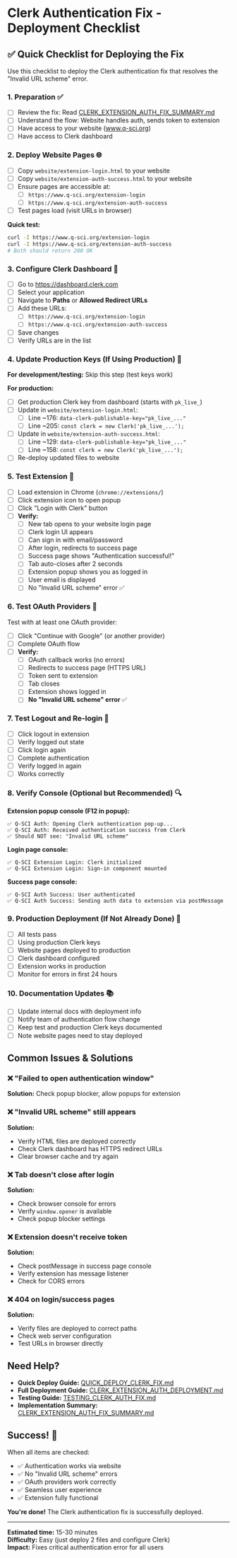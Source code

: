 # Clerk Authentication Fix - Deployment Checklist

## ✅ Quick Checklist for Deploying the Fix

Use this checklist to deploy the Clerk authentication fix that resolves the "Invalid URL scheme" error.

### 1. Preparation ✅

- [ ] Review the fix: Read [CLERK_EXTENSION_AUTH_FIX_SUMMARY.md](CLERK_EXTENSION_AUTH_FIX_SUMMARY.md)
- [ ] Understand the flow: Website handles auth, sends token to extension
- [ ] Have access to your website (www.q-sci.org)
- [ ] Have access to Clerk dashboard

### 2. Deploy Website Pages 🌐

- [ ] Copy `website/extension-login.html` to your website
- [ ] Copy `website/extension-auth-success.html` to your website
- [ ] Ensure pages are accessible at:
  - [ ] `https://www.q-sci.org/extension-login`
  - [ ] `https://www.q-sci.org/extension-auth-success`
- [ ] Test pages load (visit URLs in browser)

**Quick test:**
```bash
curl -I https://www.q-sci.org/extension-login
curl -I https://www.q-sci.org/extension-auth-success
# Both should return 200 OK
```

### 3. Configure Clerk Dashboard 🔐

- [ ] Go to https://dashboard.clerk.com
- [ ] Select your application
- [ ] Navigate to **Paths** or **Allowed Redirect URLs**
- [ ] Add these URLs:
  - [ ] `https://www.q-sci.org/extension-login`
  - [ ] `https://www.q-sci.org/extension-auth-success`
- [ ] Save changes
- [ ] Verify URLs are in the list

### 4. Update Production Keys (If Using Production) 🔑

**For development/testing:** Skip this step (test keys work)

**For production:**
- [ ] Get production Clerk key from dashboard (starts with `pk_live_`)
- [ ] Update in `website/extension-login.html`:
  - [ ] Line ~176: `data-clerk-publishable-key="pk_live_..."`
  - [ ] Line ~205: `const clerk = new Clerk('pk_live_...');`
- [ ] Update in `website/extension-auth-success.html`:
  - [ ] Line ~129: `data-clerk-publishable-key="pk_live_..."`
  - [ ] Line ~158: `const clerk = new Clerk('pk_live_...');`
- [ ] Re-deploy updated files to website

### 5. Test Extension 🧪

- [ ] Load extension in Chrome (`chrome://extensions/`)
- [ ] Click extension icon to open popup
- [ ] Click "Login with Clerk" button
- [ ] **Verify:**
  - [ ] New tab opens to your website login page
  - [ ] Clerk login UI appears
  - [ ] Can sign in with email/password
  - [ ] After login, redirects to success page
  - [ ] Success page shows "Authentication successful!"
  - [ ] Tab auto-closes after 2 seconds
  - [ ] Extension popup shows you as logged in
  - [ ] User email is displayed
  - [ ] No "Invalid URL scheme" error ✅

### 6. Test OAuth Providers 🔗

Test with at least one OAuth provider:

- [ ] Click "Continue with Google" (or another provider)
- [ ] Complete OAuth flow
- [ ] **Verify:**
  - [ ] OAuth callback works (no errors)
  - [ ] Redirects to success page (HTTPS URL)
  - [ ] Token sent to extension
  - [ ] Tab closes
  - [ ] Extension shows logged in
  - [ ] **No "Invalid URL scheme" error** ✅

### 7. Test Logout and Re-login 🔄

- [ ] Click logout in extension
- [ ] Verify logged out state
- [ ] Click login again
- [ ] Complete authentication
- [ ] Verify logged in again
- [ ] Works correctly

### 8. Verify Console (Optional but Recommended) 🔍

**Extension popup console (F12 in popup):**
```
✅ Q-SCI Auth: Opening Clerk authentication pop-up...
✅ Q-SCI Auth: Received authentication success from Clerk
✅ Should NOT see: "Invalid URL scheme"
```

**Login page console:**
```
✅ Q-SCI Extension Login: Clerk initialized
✅ Q-SCI Extension Login: Sign-in component mounted
```

**Success page console:**
```
✅ Q-SCI Auth Success: User authenticated
✅ Q-SCI Auth Success: Sending auth data to extension via postMessage
```

### 9. Production Deployment (If Not Already Done) 🚀

- [ ] All tests pass
- [ ] Using production Clerk keys
- [ ] Website pages deployed to production
- [ ] Clerk dashboard configured
- [ ] Extension works in production
- [ ] Monitor for errors in first 24 hours

### 10. Documentation Updates 📚

- [ ] Update internal docs with deployment info
- [ ] Notify team of authentication flow change
- [ ] Keep test and production Clerk keys documented
- [ ] Note website pages need to stay deployed

## Common Issues & Solutions

### ❌ "Failed to open authentication window"
**Solution:** Check popup blocker, allow popups for extension

### ❌ "Invalid URL scheme" still appears
**Solution:** 
- Verify HTML files are deployed correctly
- Check Clerk dashboard has HTTPS redirect URLs
- Clear browser cache and try again

### ❌ Tab doesn't close after login
**Solution:**
- Check browser console for errors
- Verify `window.opener` is available
- Check popup blocker settings

### ❌ Extension doesn't receive token
**Solution:**
- Check postMessage in success page console
- Verify extension has message listener
- Check for CORS errors

### ❌ 404 on login/success pages
**Solution:**
- Verify files are deployed to correct paths
- Check web server configuration
- Test URLs in browser directly

## Need Help?

- **Quick Deploy Guide:** [QUICK_DEPLOY_CLERK_FIX.md](QUICK_DEPLOY_CLERK_FIX.md)
- **Full Deployment Guide:** [CLERK_EXTENSION_AUTH_DEPLOYMENT.md](CLERK_EXTENSION_AUTH_DEPLOYMENT.md)
- **Testing Guide:** [TESTING_CLERK_AUTH_FIX.md](TESTING_CLERK_AUTH_FIX.md)
- **Implementation Summary:** [CLERK_EXTENSION_AUTH_FIX_SUMMARY.md](CLERK_EXTENSION_AUTH_FIX_SUMMARY.md)

## Success! 🎉

When all items are checked:
- ✅ Authentication works via website
- ✅ No "Invalid URL scheme" errors
- ✅ OAuth providers work correctly
- ✅ Seamless user experience
- ✅ Extension fully functional

**You're done!** The Clerk authentication fix is successfully deployed.

---

**Estimated time:** 15-30 minutes  
**Difficulty:** Easy (just deploy 2 files and configure Clerk)  
**Impact:** Fixes critical authentication error for all users
